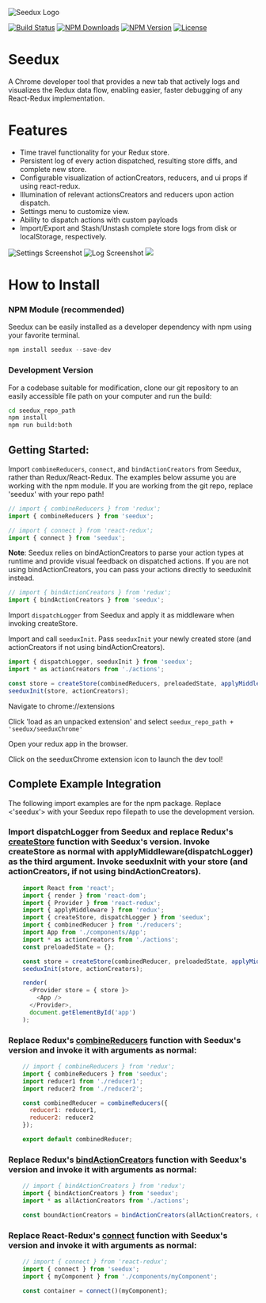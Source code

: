 ![Seedux Logo](./assets/threedux.png)

[![Build Status](https://travis-ci.org/reduxify/seedux.svg?branch=master)](https://travis-ci.org/reduxify/seedux)
[![NPM Downloads](https://img.shields.io/npm/dm/seedux.svg)](https://www.npmjs.com/package/seedux)
[![NPM Version](https://img.shields.io/npm/v/seedux.svg)](https://www.npmjs.com/package/seedux)
[![License](https://img.shields.io/npm/l/seedux.svg)](https://www.npmjs.com/package/seedux)

# Seedux
A Chrome developer tool that provides a new tab that actively logs and visualizes the Redux data flow, enabling easier, faster debugging of any React-Redux implementation.

# Features
- Time travel functionality for your Redux store.
- Persistent log of every action dispatched, resulting store diffs, and complete new store.
- Configurable visualization of actionCreators, reducers, and ui props if using react-redux.
- Illumination of relevant actionsCreators and reducers upon action dispatch.
- Settings menu to customize view.
- Ability to dispatch actions with custom payloads
- Import/Export and Stash/Unstash complete store logs from disk or localStorage, respectively.

![Settings Screenshot](./assets/screen1.png)
![Log Screenshot](./assets/screen2.png)
![](./assets/screen3.png)

# How to Install

### NPM Module (recommended)

Seedux can be easily installed as a developer dependency with npm using your favorite terminal.

```javascript
npm install seedux --save-dev
```

### Development Version

For a codebase suitable for modification, clone our git repository to an easily accessible file path on your computer and run the build:

```bash
cd seedux_repo_path
npm install
npm run build:both
```

## Getting Started:

Import `combineReducers`, `connect`, and `bindActionCreators` from Seedux, rather than Redux/React-Redux. The examples below assume you are working with the npm module. If you are working from the git repo, replace 'seedux' with your repo path!

```javascript
// import { combineReducers } from 'redux';
import { combineReducers } from 'seedux';
```

```javascript
// import { connect } from 'react-redux';
import { connect } from 'seedux';
```

__Note__: Seedux relies on bindActionCreators to parse your action types at runtime and provide visual feedback on dispatched actions.  If you are not using bindActionCreators, you can pass your actions directly to seeduxInit instead.

```javascript
// import { bindActionCreators } from 'redux';
import { bindActionCreators } from 'seedux';
```

Import `dispatchLogger` from Seedux and apply it as middleware when invoking createStore.

Import and call `seeduxInit`. Pass `seeduxInit` your newly created store (and actionCreators if not using bindActionCreators).

```javascript
import { dispatchLogger, seeduxInit } from 'seedux';
import * as actionCreators from './actions';

const store = createStore(combinedReducers, preloadedState, applyMiddleware(dispatchLogger));
seeduxInit(store, actionCreators);
```

Navigate to chrome://extensions

Click 'load as an unpacked extension' and select ```seedux_repo_path + 'seedux/seeduxChrome'```

Open your redux app in the browser.

Click on the seeduxChrome extension icon to launch the dev tool!

## Complete Example Integration

The following import examples are for the npm package. Replace <'seedux'> with your Seedux repo filepath to use the development version.

### Import dispatchLogger from Seedux and replace Redux's <a href='http://redux.js.org/docs/api/createStore.html'>createStore</a> function with Seedux's version. Invoke createStore as normal with applyMiddleware(dispatchLogger) as the third argument. Invoke seeduxInit with your store (and actionCreators, if not using bindActionCreators).

```javascript
    import React from 'react';
    import { render } from 'react-dom';
    import { Provider } from 'react-redux';
    import { applyMiddleware } from 'redux';
    import { createStore, dispatchLogger } from 'seedux';
    import { combinedReducer } from './reducers';
    import App from './components/App';
    import * as actionCreators from './actions';
    const preloadedState = {};

    const store = createStore(combinedReducer, preloadedState, applyMiddleware(dispatchLogger));
    seeduxInit(store, actionCreators);

    render(
      <Provider store = { store }>
        <App />
      </Provider>,
      document.getElementById('app')
    );
```
### Replace Redux's <a href='http://redux.js.org/docs/api/combineReducers.html'>combineReducers</a> function with Seedux's version and invoke it with arguments as normal:

```javascript
    // import { combineReducers } from 'redux';
    import { combineReducers } from 'seedux';
    import reducer1 from './reducer1';
    import reducer2 from './reducer2';

    const combinedReducer = combineReducers({
      reducer1: reducer1,
      reducer2: reducer2
    });

    export default combinedReducer;
```

### Replace Redux's <a href='http://redux.js.org/docs/api/bindActionCreators.html'>bindActionCreators</a> function with Seedux's version and invoke it with arguments as normal:

```javascript
    // import { bindActionCreators } from 'redux';
    import { bindActionCreators } from 'seedux';
    import * as allActionCreators from './actions';

    const boundActionCreators = bindActionCreators(allActionCreators, dispatch);
```

### Replace React-Redux's <a href='https://github.com/reactjs/react-redux/blob/master/docs/api.md#connectmapstatetoprops-mapdispatchtoprops-mergeprops-options'>connect</a> function with Seedux's version and invoke it with arguments as normal:

```javascript
    // import { connect } from 'react-redux';
    import { connect } from 'seedux';
    import { myComponent } from './components/myComponent';

    const container = connect()(myComponent);
```
